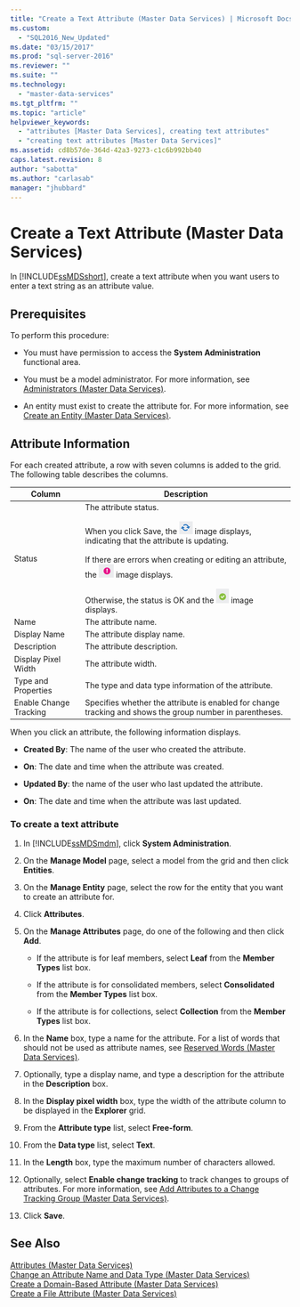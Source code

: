 ```yaml
---
title: "Create a Text Attribute (Master Data Services) | Microsoft Docs"
ms.custom: 
  - "SQL2016_New_Updated"
ms.date: "03/15/2017"
ms.prod: "sql-server-2016"
ms.reviewer: ""
ms.suite: ""
ms.technology: 
  - "master-data-services"
ms.tgt_pltfrm: ""
ms.topic: "article"
helpviewer_keywords: 
  - "attributes [Master Data Services], creating text attributes"
  - "creating text attributes [Master Data Services]"
ms.assetid: cd8b57de-364d-42a3-9273-c1c6b992bb40
caps.latest.revision: 8
author: "sabotta"
ms.author: "carlasab"
manager: "jhubbard"
---
```

# Create a Text Attribute (Master Data Services)
  In [!INCLUDE[ssMDSshort](../includes/ssmdsshort-md.md)], create a text attribute when you want users to enter a text string as an attribute value.  
  
## Prerequisites  
 To perform this procedure:  
  
-   You must have permission to access the **System Administration** functional area.  
  
-   You must be a model administrator. For more information, see [Administrators &#40;Master Data Services&#41;](../master-data-services/administrators-master-data-services.md).  
  
-   An entity must exist to create the attribute for. For more information, see [Create an Entity &#40;Master Data Services&#41;](../master-data-services/create-an-entity-master-data-services.md).  
  
## Attribute Information  
 For each created attribute, a row with seven columns is added to the grid. The following table describes the columns.  
  
|Column|Description|  
|------------|-----------------|  
|Status|The attribute status.<br /><br /> When you click Save, the ![Icon for updating status](../master-data-services/media/mds-statusicon-updating.png "Icon for updating status") image displays, indicating that the attribute is updating.<br /><br /> If there are errors when creating or editing an attribute, the ![Icon for error status](../master-data-services/media/mds-statusicon-error.png "Icon for error status") image displays.<br /><br /> Otherwise, the status is OK and the ![Icon for OK status](../master-data-services/media/mds-statusicon-ok.png "Icon for OK status") image displays.|  
|Name|The attribute name.|  
|Display Name|The attribute display name.|  
|Description|The attribute description.|  
|Display Pixel Width|The attribute width.|  
|Type and Properties|The type and data type information of the attribute.|  
|Enable Change Tracking|Specifies whether the attribute is enabled for change tracking and shows the group number in parentheses.|  
  
 When you click an attribute, the following information displays.  
  
-   **Created By**: The name of the user who created the attribute.  
  
-   **On**: The date and time when the attribute was created.  
  
-   **Updated By**: the name of the user who last updated the attribute.  
  
-   **On**: The date and time when the attribute was last updated.  
  
### To create a text attribute  
  
1.  In [!INCLUDE[ssMDSmdm](../includes/ssmdsmdm-md.md)], click **System Administration**.  
  
2.  On the **Manage Model** page, select a model from the grid and then click **Entities**.  
  
3.  On the **Manage Entity** page, select the row for the entity that you want to create an attribute for.  
  
4.  Click **Attributes**.  
  
5.  On the **Manage Attributes** page, do one of the following and then click **Add**.  
  
    -   If the attribute is for leaf members, select **Leaf** from the **Member Types** list box.  
  
    -   If the attribute is for consolidated members, select **Consolidated** from the **Member Types** list box.  
  
    -   If the attribute is for collections, select **Collection** from the **Member Types** list box.  
  
6.  In the **Name** box, type a name for the attribute. For a list of words that should not be used as attribute names, see [Reserved Words &#40;Master Data Services&#41;](../master-data-services/reserved-words-master-data-services.md).  
  
7.  Optionally, type a display name, and type a description for the attribute in the **Description** box.  
  
8.  In the **Display pixel width** box, type the width of the attribute column to be displayed in the **Explorer** grid.  
  
9. From the **Attribute type** list, select **Free-form**.  
  
10. From the **Data type** list, select **Text**.  
  
11. In the **Length** box, type the maximum number of characters allowed.  
  
12. Optionally, select **Enable change tracking** to track changes to groups of attributes. For more information, see [Add Attributes to a Change Tracking Group &#40;Master Data Services&#41;](../master-data-services/add-attributes-to-a-change-tracking-group-master-data-services.md).  
  
13. Click **Save**.  
  
## See Also  
 [Attributes &#40;Master Data Services&#41;](../master-data-services/attributes-master-data-services.md)   
 [Change an Attribute Name and Data Type &#40;Master Data Services&#41;](../master-data-services/change-an-attribute-name-and-data-type-master-data-services.md)   
 [Create a Domain-Based Attribute &#40;Master Data Services&#41;](../master-data-services/create-a-domain-based-attribute-master-data-services.md)   
 [Create a File Attribute &#40;Master Data Services&#41;](../master-data-services/create-a-file-attribute-master-data-services.md)  
  
  